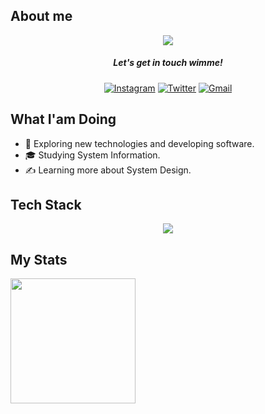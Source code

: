 <h2 dir="auto">
  About me
</h2>
<p align="center" dir="auto">
  <a target="_blank" rel="noopener noreferrer nofollow">
    <img
      src="https://readme-typing-svg.herokuapp.com?font=Hack&pause=1000&color=49F794&center=true&width=439&lines=Hello+there%2C+I'm+Empeb!;I+do+open+source;3+%2B+year+of+coding+experience"
      style="max-width: 100%;">
  </a>
</p>
<h5 align="center" dir="auto">
  Let's get in touch wimme!
</h5>
<p align="center" dir="auto">
  <a href="https://www.instagram.com/febriandudinata/"><img alt="Instagram" title="Follow me on Instagram"
      src="https://img.shields.io/badge/Instagram-E4405F?style=for-the-badge&amp;logo=instagram&amp;logoColor=white"
      style="max-width: 100%;"></a>
  <a href="https://twitter.com/Empebs"><img alt="Twitter" title="Follow me on Twitter"
      src="https://img.shields.io/badge/Twitter-black?style=for-the-badge&&amp;logo=X&&amp;logoColor=white"
      style="max-width: 100%;"></a>
  <a href="mailto:empeb19@gmail.com"><img alt="Gmail" title="Reach me out"
      src="https://img.shields.io/badge/Gmail-D14836?style=for-the-badge&amp;logo=Gmail&amp;logoColor=white"
      style="max-width: 100%;"></a>
</p>
<h2 dir="auto">
  What I'am Doing
</h2>
<ul dir="auto">
  <li>
    🌱 Exploring new technologies and developing software.
  </li>
  <li>
    🎓 Studying System Information.
  </li>
  <li>
    ✍️ Learning more about System Design.
  </li>
</ul>
<h2 dir="auto">
  Tech Stack
</h2>
<p align="center" dir="auto">
  <a href="https://skillicons.dev">
    <img src="https://skillicons.dev/icons?i=git,vscode,css,html,js,nodejs,python" />
  </a>
</p>
<h2 dir="auto">
  My Stats
</h2>
<a target="_blank" rel="noopener noreferrer nofollow">
  <img height="200px"
    src="https://github-readme-stats.vercel.app/api?username=Empeeb&hide_border=true&show_icons=true&count_private=true&theme=gruvbox&bg_color=151515"
    style="max-width: 100%;">
</a>

<!---
Empeeb/Empeeb is a ✨ special ✨ repository because its `README.md` (this file) appears on your GitHub profile.
You can click the Preview link to take a look at your changes.
--->
